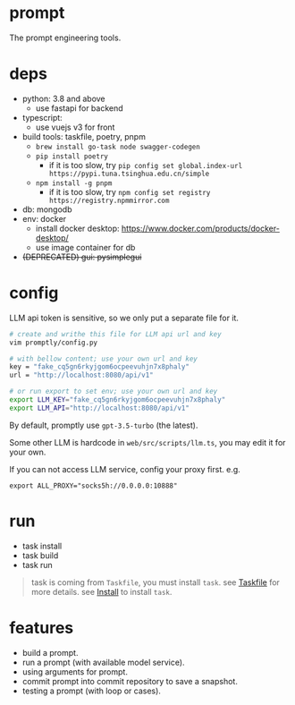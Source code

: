 # prompt

The prompt engineering tools.

# deps

- python: 3.8 and above
  - use fastapi for backend
- typescript: 
  - use vuejs v3 for front
- build tools: taskfile, poetry, pnpm
  - `brew install go-task node swagger-codegen`
  - `pip install poetry`
    - if it is too slow, try `pip config set global.index-url https://pypi.tuna.tsinghua.edu.cn/simple`
  - `npm install -g pnpm`
    - if it is too slow, try `npm config set registry https://registry.npmmirror.com`
- db: mongodb
- env: docker
  - install docker desktop: https://www.docker.com/products/docker-desktop/
  - use image container for db
- ~~(DEPRECATED) gui: pysimplegui~~

# config
LLM api token is sensitive, so we only put a separate file for it.
```sh
# create and writhe this file for LLM api url and key
vim promptly/config.py

# with bellow content; use your own url and key
key = "fake_cq5gn6rkyjgom6ocpeevuhjn7x8phaly"
url = "http://localhost:8080/api/v1"

# or run export to set env; use your own url and key
export LLM_KEY="fake_cq5gn6rkyjgom6ocpeevuhjn7x8phaly"
export LLM_API="http://localhost:8080/api/v1"
```

By default, promptly use `gpt-3.5-turbo` (the latest).

Some other LLM is hardcode in `web/src/scripts/llm.ts`, you may edit it for your own.

If you can not access LLM service, config your proxy first.
e.g.
```shell
export ALL_PROXY="socks5h://0.0.0.0:10888"
```

# run

- task install
- task build
- task run

> task is coming from `Taskfile`, you must install `task`.
> see [Taskfile](https://taskfile.dev/) for more details.
> see [Install](https://taskfile.dev/installation/) to install `task`.

# features

- build a prompt.
- run a prompt (with available model service).
- using arguments for prompt.
- commit prompt into commit repository to save a snapshot.
- testing a prompt (with loop or cases).
